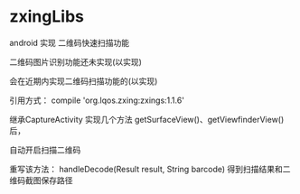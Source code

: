 # zxingLibs
android 实现 二维码快速扫描功能

二维码图片识别功能还未实现(以实现)

会在近期内实现二维码扫描功能的(以实现)

引用方式：
compile 'org.lqos.zxing:zxings:1.1.6'

继承CaptureActivity 实现几个方法 getSurfaceView()、getViewfinderView()后，

自动开启扫描二维码

重写该方法： handleDecode(Result result, String barcode) 得到扫描结果和二维码截图保存路径

